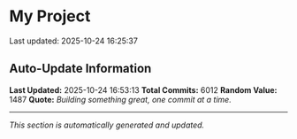 # My Project


Last updated: 2025-10-24 16:25:37



































































































































































































































































































































































































































































































































































































































































































































































































































































































































































































































































































































































































































































































































































































































































































































































































































































































































































































































































































































































































































































































































































































































































































































































































































































































































































































































































































































































































































































































































































































































































































































































































































































































































































































































































































































































































































































































































































































































































































































































































































































































































































































































































































































































































































































































































































































































































































































































































































































































































































































































































































































































































































































































































































































































































































































































































































































































































































































































































































































































































































































































































































































































































































































































































































































































































































































































































## Auto-Update Information

**Last Updated:** 2025-10-24 16:53:13
**Total Commits:** 6012
**Random Value:** 1487
**Quote:** _Building something great, one commit at a time._

---
_This section is automatically generated and updated._